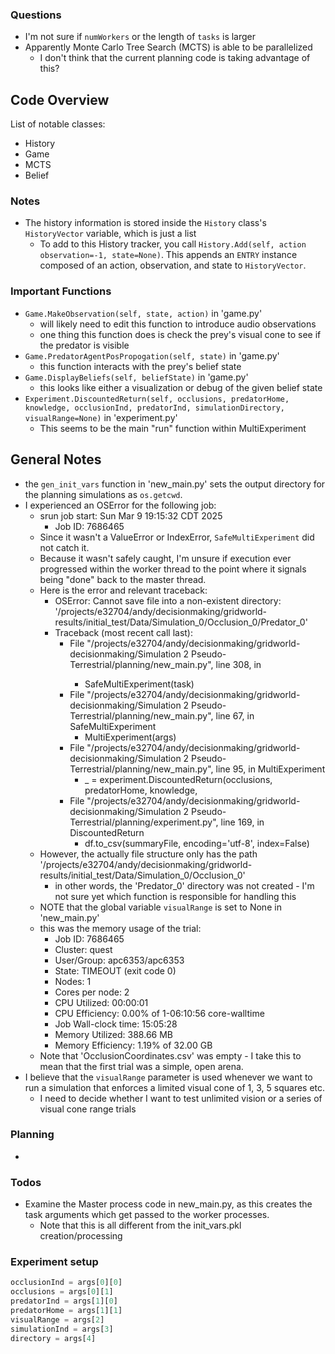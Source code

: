 ### Questions
* I'm not sure if `numWorkers` or the length of `tasks` is larger
* Apparently Monte Carlo Tree Search (MCTS) is able to be parallelized
    * I don't think that the current planning code is taking advantage of this?

## Code Overview
List of notable classes:
* History
* Game
* MCTS
* Belief 

### Notes
* The history information is stored inside the `History` class's `HistoryVector` variable, which is just a list
    * To add to this History tracker, you call `History.Add(self, action observation=-1, state=None)`. This appends an `ENTRY` instance composed of an action, observation, and state to `HistoryVector`.

### Important Functions
* `Game.MakeObservation(self, state, action)` in 'game.py'
    * will likely need to edit this function to introduce audio observations
    * one thing this function does is check the prey's visual cone to see if the predator is visible
* `Game.PredatorAgentPosPropogation(self, state)` in 'game.py'
    * this function interacts with the prey's belief state
* `Game.DisplayBeliefs(self, beliefState)` in 'game.py'
    * this looks like either a visualization or debug of the given belief state
* `Experiment.DiscountedReturn(self, occlusions, predatorHome, knowledge, occlusionInd, predatorInd, simulationDirectory, visualRange=None)` in 'experiment.py'
    * This seems to be the main "run" function within MultiExperiment




## General Notes
* the `gen_init_vars` function in 'new_main.py' sets the output directory for the planning simulations as `os.getcwd`.
* I experienced an OSError for the following job:
    * srun job start: Sun Mar  9 19:15:32 CDT 2025
        * Job ID: 7686465
    * Since it wasn't a ValueError or IndexError, `SafeMultiExperiment` did not catch it.
    * Because it wasn't safely caught, I'm unsure if execution ever progressed within the worker thread to the point where it signals being "done" back to the master thread. 
    * Here is the error and relevant traceback:
        * OSError: Cannot save file into a non-existent directory: '/projects/e32704/andy/decisionmaking/gridworld-results/initial_test/Data/Simulation_0/Occlusion_0/Predator_0'
        * Traceback (most recent call last):
            * File "/projects/e32704/andy/decisionmaking/gridworld-decisionmaking/Simulation 2 Pseudo-Terrestrial/planning/new_main.py", line 308, in <module>
                * SafeMultiExperiment(task)
            * File "/projects/e32704/andy/decisionmaking/gridworld-decisionmaking/Simulation 2 Pseudo-Terrestrial/planning/new_main.py", line 67, in SafeMultiExperiment
                * MultiExperiment(args)
            * File "/projects/e32704/andy/decisionmaking/gridworld-decisionmaking/Simulation 2 Pseudo-Terrestrial/planning/new_main.py", line 95, in MultiExperiment
                * _ = experiment.DiscountedReturn(occlusions, predatorHome, knowledge,
            * File "/projects/e32704/andy/decisionmaking/gridworld-decisionmaking/Simulation 2 Pseudo-Terrestrial/planning/experiment.py", line 169, in DiscountedReturn
                * df.to_csv(summaryFile, encoding='utf-8', index=False)
    * However, the actually file structure only has the path '/projects/e32704/andy/decisionmaking/gridworld-results/initial_test/Data/Simulation_0/Occlusion_0'
        * in other words, the 'Predator_0' directory was not created - I'm not sure yet which function is responsible for handling this
    * NOTE that the global variable `visualRange` is set to None in 'new_main.py'
    * this was the memory usage of the trial:
        * Job ID: 7686465
        * Cluster: quest
        * User/Group: apc6353/apc6353
        * State: TIMEOUT (exit code 0)
        * Nodes: 1
        * Cores per node: 2
        * CPU Utilized: 00:00:01
        * CPU Efficiency: 0.00% of 1-06:10:56 core-walltime
        * Job Wall-clock time: 15:05:28
        * Memory Utilized: 388.66 MB
        * Memory Efficiency: 1.19% of 32.00 GB
    * Note that 'OcclusionCoordinates.csv' was empty - I take this to mean that the first trial was a simple, open arena.
* I believe that the `visualRange` parameter is used whenever we want to run a simulation that enforces a limited visual cone of 1, 3, 5 squares etc.
    * I need to decide whether I want to test unlimited vision or a series of visual cone range trials

### Planning
* 

### Todos
* Examine the Master process code in new_main.py, as this creates the task arguments which get passed to the worker processes.
    * Note that this is all different from the init_vars.pkl creation/processing


### Experiment setup
```python
occlusionInd = args[0][0]
occlusions = args[0][1]
predatorInd = args[1][0]
predatorHome = args[1][1]
visualRange = args[2]
simulationInd = args[3]
directory = args[4]
```
